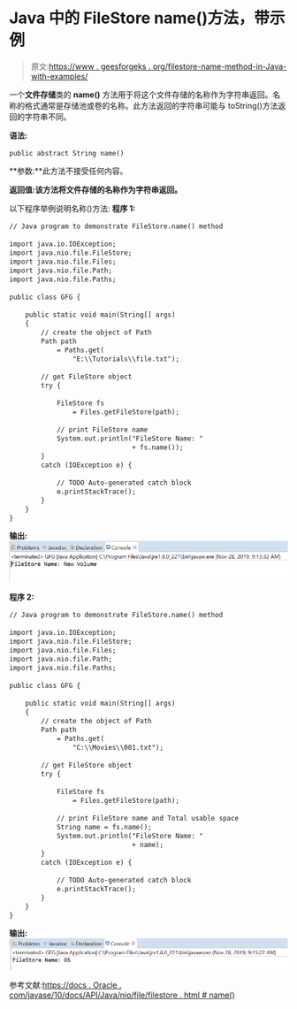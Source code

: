 # Java 中的 FileStore name()方法，带示例

> 原文:[https://www . geesforgeks . org/filestore-name-method-in-Java-with-examples/](https://www.geeksforgeeks.org/filestore-name-method-in-java-with-examples/)

一个**文件存储**类的 **name()** 方法用于将这个文件存储的名称作为字符串返回。名称的格式通常是存储池或卷的名称。此方法返回的字符串可能与 toString()方法返回的字符串不同。

**语法:**

```
public abstract String name()

```

**参数:**此方法不接受任何内容。

**返回值:**该方法将文件存储的**名称作为字符串返回。**

以下程序举例说明名称()方法:
**程序 1:**

```
// Java program to demonstrate FileStore.name() method

import java.io.IOException;
import java.nio.file.FileStore;
import java.nio.file.Files;
import java.nio.file.Path;
import java.nio.file.Paths;

public class GFG {

    public static void main(String[] args)
    {
        // create the object of Path
        Path path
            = Paths.get(
                "E:\\Tutorials\\file.txt");

        // get FileStore object
        try {

            FileStore fs
                = Files.getFileStore(path);

            // print FileStore name
            System.out.println("FileStore Name: "
                               + fs.name());
        }
        catch (IOException e) {

            // TODO Auto-generated catch block
            e.printStackTrace();
        }
    }
}
```

**输出:**
![](img/f4aff6d5b38fa1c2e73eb32fd41efba2.png)

**程序 2:**

```
// Java program to demonstrate FileStore.name() method

import java.io.IOException;
import java.nio.file.FileStore;
import java.nio.file.Files;
import java.nio.file.Path;
import java.nio.file.Paths;

public class GFG {

    public static void main(String[] args)
    {
        // create the object of Path
        Path path
            = Paths.get(
                "C:\\Movies\\001.txt");

        // get FileStore object
        try {

            FileStore fs
                = Files.getFileStore(path);

            // print FileStore name and Total usable space
            String name = fs.name();
            System.out.println("FileStore Name: "
                               + name);
        }
        catch (IOException e) {

            // TODO Auto-generated catch block
            e.printStackTrace();
        }
    }
}
```

**输出:**
![](img/d8b2233f5d1b27c5d1b2858a2da41f2a.png)

参考文献:[https://docs . Oracle . com/javase/10/docs/API/Java/nio/file/filestore . html # name()](https://docs.oracle.com/javase/10/docs/api/java/nio/file/FileStore.html#name())